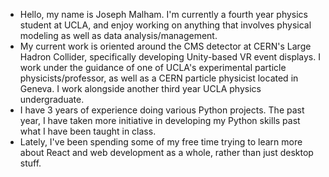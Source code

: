 - Hello, my name is Joseph Malham. I'm currently a fourth year physics student at UCLA, and enjoy working on anything that involves physical modeling as well as data analysis/management.
- My current work is oriented around the CMS detector at CERN's Large Hadron Collider, specifically developing Unity-based VR event displays. I work under the guidance of one of UCLA's experimental particle physicists/professor, as well as a CERN particle physicist located in Geneva. I work alongside another third year UCLA physics undergraduate.
- I have 3 years of experience doing various Python projects. The past year, I have taken more initiative in developing my Python skills past what I have been taught in class.
- Lately, I've been spending some of my free time trying to learn more about React and web development as a whole, rather than just desktop stuff.

<!---
jdmalham/jdmalham is a ✨ special ✨ repository because its `README.md` (this file) appears on your GitHub profile.
You can click the Preview link to take a look at your changes.
--->
